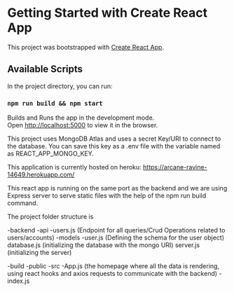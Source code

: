 # Getting Started with Create React App

This project was bootstrapped with [Create React App](https://github.com/facebook/create-react-app).

## Available Scripts

In the project directory, you can run:

### `npm run build && npm start`

Builds and Runs the app in the development mode.\
Open [http://localhost:5000](http://localhost:5000) to view it in the browser.

This project uses MongoDB Atlas and uses a secret Key/URI to connect to the database. You can save this key as a .env file with the variable named as REACT_APP_MONGO_KEY.

This application is currently hosted on heroku: https://arcane-ravine-14649.herokuapp.com/

This react app is running on the same port as the backend and we are using Express server to serve static files with the help of the npm run build command.

The project folder structure is 

-backend
	-api
		-users.js (Endpoint for all queries/Crud Operations related to users/accounts)
	-models
		-user.js (Defining the schema for the user object)
	database.js (initializing the database with the mongo URI)
	server.js (initializing the server)

-build
-public
-src
	-App.js (the homepage where all the data is rendering, using react hooks and axios requests to communicate with the backend)
	-index.js
